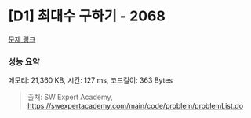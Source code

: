 # [D1] 최대수 구하기 - 2068 

[문제 링크](https://swexpertacademy.com/main/code/problem/problemDetail.do?contestProbId=AV5QQhbqA4QDFAUq) 

### 성능 요약

메모리: 21,360 KB, 시간: 127 ms, 코드길이: 363 Bytes



> 출처: SW Expert Academy, https://swexpertacademy.com/main/code/problem/problemList.do